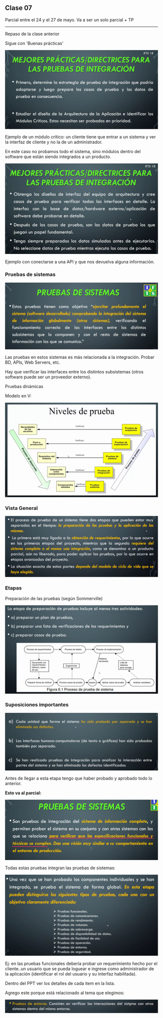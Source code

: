 ## Clase 07

Parcial entre el 24 y el 27 de mayo.
Va a ser un solo parcial + TP

---
Repaso de la clase anterior

Sigue con 'Buenas prácticas'

![](./212-assets/ppt-29-qa.png)

Ejemplo de un módulo crítico: un cliente tiene que entrar a un sistema y ver la interfaz de cliente y no la de un administrador.

En este caso no probamos todo el sistema, sino módulos dentro del software que están siendo integrados a un producto.

![](./212-assets/ppt-30-qa.png)

Ejemplo con conectarse a una API y que nos devuelva alguna información.

### Pruebas de sistemas

![](./212-assets/ppt-31-qa.png)

Las pruebas en estos sistemas es más relacionada a la integración. Probar BD, APIs, Web Servers, etc.

Hay que verificar las interfaces entre los distintos subsistemas (otros software puede ser un proveedor externo).



Pruebas dinámicas

Modelo en V:

![](./212-assets/ppt-32-qa.png)

### Vista General

![](./212-assets/ppt-33-qa.png)

### Etapas

Preparación de las pruebas (según Sommerville)

![](./212-assets/ppt-34-qa.png)


### Suposiciones importantes

![](./212-assets/ppt-35-qa.png)

Antes de llegar a esta etapa tengo que haber probado y aprobado todo lo anterior.

**Esto va al parcial:**

![](./212-assets/ppt-36-qa.png)

Todas estas pruebas integran las pruebas de sistemas:

![](./212-assets/ppt-37-qa.png)

Ej: en las pruebas funcionales debería probar un requerimiento hecho por el cliente..un usuario que se pueda loguear e ingrese como administrador de la aplicación (identificar el rol del usuario y su interfaz habilitada).

Dentro del PPT ver los detalles de cada item en la lista.

Agrego este porque está relacionado al tema que elegimos:

![](./212-assets/ppt-38-qa.png)

